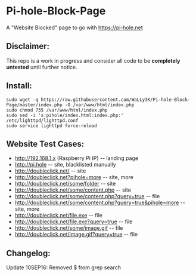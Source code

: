 # Pi-hole-Block-Page
A "Website Blocked" page to go with https://pi-hole.net

## Disclaimer:
This repo is a work in progress and consider all code to be **completely untested** until further notice.

## Install:
````
sudo wget -q https://raw.githubusercontent.com/WaLLy3K/Pi-hole-Block-Page/master/index.php -O /var/www/html/index.php
sudo chmod 755 /var/www/html/index.php
sudo sed -i 's:pihole/index.html:index.php:' /etc/lighttpd/lighttpd.conf
sudo service lighttpd force-reload
````

## Website Test Cases:

* http://192.168.1.x (Raspberry Pi IP) -- landing page
* http://pi.hole -- site, blacklisted manually
* http://doubleclick.net/ -- site
* http://doubleclick.net?pihole=more -- site, more
* http://doubleclick.net/some/folder -- site
* http://doubleclick.net/some/content.php -- site
* http://doubleclick.net/some/content.php?query=true -- file
* http://doubleclick.net/some/content.php?query=true&pihole=more -- site, more
* http://doubleclick.net/file.exe -- file
* http://doubleclick.net/file.exe?query=true -- file
* http://doubleclick.net/some/image.gif -- file
* http://doubleclick.net/image.gif?query=true -- file
 
 
## Changelog:

Update 10SEP16: Removed $ from grep search

